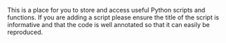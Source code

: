 This is a place for you to store and access useful Python scripts and functions. If you are adding a script please ensure the title of the script is informative and that the code is well annotated so that it can easily be reproduced. 

